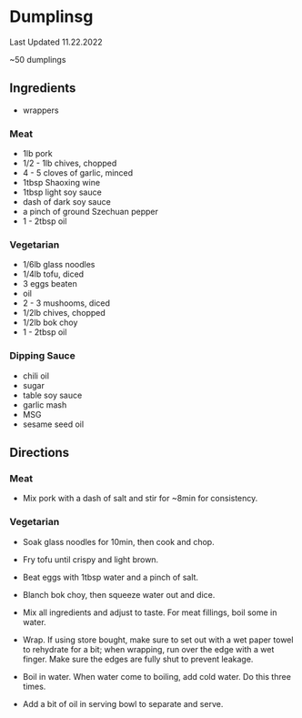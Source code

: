 # Dumplinsg

Last Updated 11.22.2022

~50 dumplings

## Ingredients

* wrappers

### Meat

* 1lb pork
* 1/2 - 1lb chives, chopped
* 4 - 5 cloves of garlic, minced
* 1tbsp Shaoxing wine
* 1tbsp light soy sauce
* dash of dark soy sauce
* a pinch of ground Szechuan pepper
* 1 - 2tbsp oil

### Vegetarian

* 1/6lb glass noodles
* 1/4lb tofu, diced
* 3 eggs beaten
* oil
* 2 - 3 mushooms, diced
* 1/2lb chives, chopped
* 1/2lb bok choy
* 1 - 2tbsp oil

### Dipping Sauce

* chili oil
* sugar
* table soy sauce
* garlic mash
* MSG
* sesame seed oil

## Directions

### Meat

* Mix pork with a dash of salt and stir for ~8min for consistency.

### Vegetarian

* Soak glass noodles for 10min, then cook and chop.
* Fry tofu until crispy and light brown.
* Beat eggs with 1tbsp water and a pinch of salt.
* Blanch bok choy, then squeeze water out and dice.

* Mix all ingredients and adjust to taste. For meat fillings, boil some in
  water.
* Wrap. If using store bought, make sure to set out with a wet paper towel to
  rehydrate for a bit; when wrapping, run over the edge with a wet finger. Make
  sure the edges are fully shut to prevent leakage.
* Boil in water. When water come to boiling, add cold water. Do this three
  times.
* Add a bit of oil in serving bowl to separate and serve.
